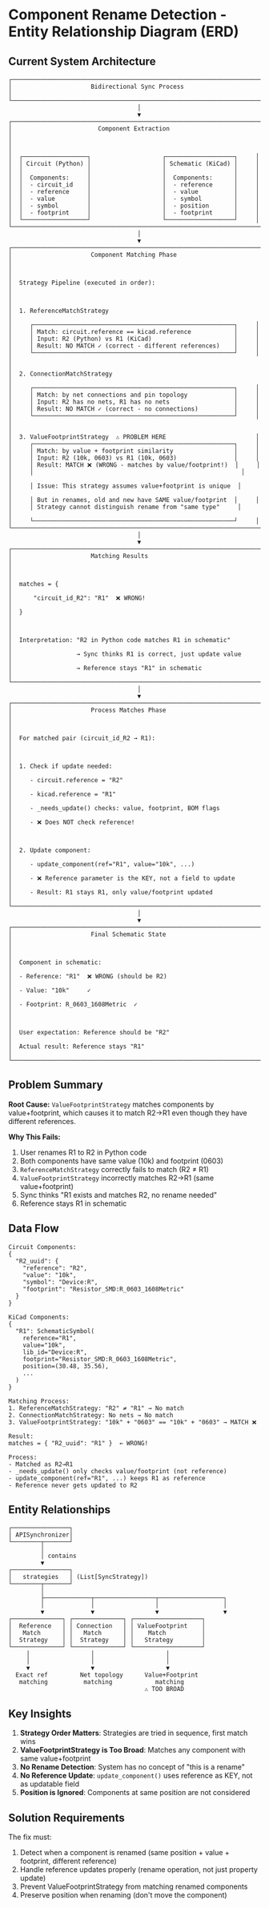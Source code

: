 # Component Rename Detection - Entity Relationship Diagram (ERD)

## Current System Architecture

```
┌─────────────────────────────────────────────────────────────────────┐
│                      Bidirectional Sync Process                      │
└─────────────────────────────────────────────────────────────────────┘
                                    │
                                    ▼
┌─────────────────────────────────────────────────────────────────────┐
│                        Component Extraction                          │
│                                                                       │
│  ┌──────────────────┐                    ┌───────────────────┐     │
│  │ Circuit (Python) │                    │ Schematic (KiCad) │     │
│  │                  │                    │                   │     │
│  │  Components:     │                    │  Components:      │     │
│  │  - circuit_id    │                    │  - reference      │     │
│  │  - reference     │                    │  - value          │     │
│  │  - value         │                    │  - symbol         │     │
│  │  - symbol        │                    │  - position       │     │
│  │  - footprint     │                    │  - footprint      │     │
│  └──────────────────┘                    └───────────────────┘     │
└─────────────────────────────────────────────────────────────────────┘
                                    │
                                    ▼
┌─────────────────────────────────────────────────────────────────────┐
│                      Component Matching Phase                        │
│                                                                       │
│  Strategy Pipeline (executed in order):                              │
│                                                                       │
│  1. ReferenceMatchStrategy                                           │
│     ┌────────────────────────────────────────────────────────┐     │
│     │ Match: circuit.reference == kicad.reference            │     │
│     │ Input: R2 (Python) vs R1 (KiCad)                       │     │
│     │ Result: NO MATCH ✓ (correct - different references)    │     │
│     └────────────────────────────────────────────────────────┘     │
│                                                                       │
│  2. ConnectionMatchStrategy                                          │
│     ┌────────────────────────────────────────────────────────┐     │
│     │ Match: by net connections and pin topology             │     │
│     │ Input: R2 has no nets, R1 has no nets                  │     │
│     │ Result: NO MATCH ✓ (correct - no connections)          │     │
│     └────────────────────────────────────────────────────────┘     │
│                                                                       │
│  3. ValueFootprintStrategy  ⚠️ PROBLEM HERE                         │
│     ┌────────────────────────────────────────────────────────┐     │
│     │ Match: by value + footprint similarity                 │     │
│     │ Input: R2 (10k, 0603) vs R1 (10k, 0603)                │     │
│     │ Result: MATCH ❌ (WRONG - matches by value/footprint!)  │     │
│     │                                                          │     │
│     │ Issue: This strategy assumes value+footprint is unique  │     │
│     │ But in renames, old and new have SAME value/footprint  │     │
│     │ Strategy cannot distinguish rename from "same type"     │     │
│     └────────────────────────────────────────────────────────┘     │
└─────────────────────────────────────────────────────────────────────┘
                                    │
                                    ▼
┌─────────────────────────────────────────────────────────────────────┐
│                      Matching Results                                │
│                                                                       │
│  matches = {                                                         │
│      "circuit_id_R2": "R1"  ❌ WRONG!                                │
│  }                                                                    │
│                                                                       │
│  Interpretation: "R2 in Python code matches R1 in schematic"         │
│                  → Sync thinks R1 is correct, just update value      │
│                  → Reference stays "R1" in schematic                 │
└─────────────────────────────────────────────────────────────────────┘
                                    │
                                    ▼
┌─────────────────────────────────────────────────────────────────────┐
│                      Process Matches Phase                           │
│                                                                       │
│  For matched pair (circuit_id_R2 → R1):                             │
│                                                                       │
│  1. Check if update needed:                                          │
│     - circuit.reference = "R2"                                       │
│     - kicad.reference = "R1"                                         │
│     - _needs_update() checks: value, footprint, BOM flags           │
│     - ❌ Does NOT check reference!                                   │
│                                                                       │
│  2. Update component:                                                │
│     - update_component(ref="R1", value="10k", ...)                  │
│     - ❌ Reference parameter is the KEY, not a field to update       │
│     - Result: R1 stays R1, only value/footprint updated             │
└─────────────────────────────────────────────────────────────────────┘
                                    │
                                    ▼
┌─────────────────────────────────────────────────────────────────────┐
│                      Final Schematic State                           │
│                                                                       │
│  Component in schematic:                                             │
│  - Reference: "R1"  ❌ WRONG (should be R2)                          │
│  - Value: "10k"     ✓                                                │
│  - Footprint: R_0603_1608Metric  ✓                                  │
│                                                                       │
│  User expectation: Reference should be "R2"                          │
│  Actual result: Reference stays "R1"                                 │
└─────────────────────────────────────────────────────────────────────┘
```

## Problem Summary

**Root Cause:** `ValueFootprintStrategy` matches components by value+footprint, which causes it to match R2→R1 even though they have different references.

**Why This Fails:**
1. User renames R1 to R2 in Python code
2. Both components have same value (10k) and footprint (0603)
3. `ReferenceMatchStrategy` correctly fails to match (R2 ≠ R1)
4. `ValueFootprintStrategy` incorrectly matches R2→R1 (same value+footprint)
5. Sync thinks "R1 exists and matches R2, no rename needed"
6. Reference stays R1 in schematic

## Data Flow

```
Circuit Components:
{
  "R2_uuid": {
    "reference": "R2",
    "value": "10k",
    "symbol": "Device:R",
    "footprint": "Resistor_SMD:R_0603_1608Metric"
  }
}

KiCad Components:
{
  "R1": SchematicSymbol(
    reference="R1",
    value="10k",
    lib_id="Device:R",
    footprint="Resistor_SMD:R_0603_1608Metric",
    position=(30.48, 35.56),
    ...
  )
}

Matching Process:
1. ReferenceMatchStrategy: "R2" ≠ "R1" → No match
2. ConnectionMatchStrategy: No nets → No match
3. ValueFootprintStrategy: "10k" + "0603" == "10k" + "0603" → MATCH ❌

Result:
matches = { "R2_uuid": "R1" }  ← WRONG!

Process:
- Matched as R2→R1
- _needs_update() only checks value/footprint (not reference)
- update_component(ref="R1", ...) keeps R1 as reference
- Reference never gets updated to R2
```

## Entity Relationships

```
┌────────────────┐
│ APISynchronizer│
└────────┬───────┘
         │
         │ contains
         ▼
┌────────────────┐
│   strategies   │ (List[SyncStrategy])
└────────┬───────┘
         │
         ├─────────────┬─────────────────┬──────────────────┐
         │             │                 │                  │
         ▼             ▼                 ▼                  ▼
┌──────────────┐ ┌──────────────┐ ┌───────────────────┐
│  Reference   │ │ Connection   │ │ ValueFootprint    │
│   Match      │ │   Match      │ │    Match          │
│  Strategy    │ │  Strategy    │ │   Strategy        │
└──────────────┘ └──────────────┘ └───────────────────┘
     │                 │                    │
     │                 │                    │
     ▼                 ▼                    ▼
  Exact ref         Net topology      Value+Footprint
   matching          matching            matching
                                      ⚠️ TOO BROAD
```

## Key Insights

1. **Strategy Order Matters**: Strategies are tried in sequence, first match wins
2. **ValueFootprintStrategy is Too Broad**: Matches any component with same value+footprint
3. **No Rename Detection**: System has no concept of "this is a rename"
4. **No Reference Update**: `update_component()` uses reference as KEY, not as updatable field
5. **Position is Ignored**: Components at same position are not considered

## Solution Requirements

The fix must:
1. Detect when a component is renamed (same position + value + footprint, different reference)
2. Handle reference updates properly (rename operation, not just property update)
3. Prevent ValueFootprintStrategy from matching renamed components
4. Preserve position when renaming (don't move the component)
